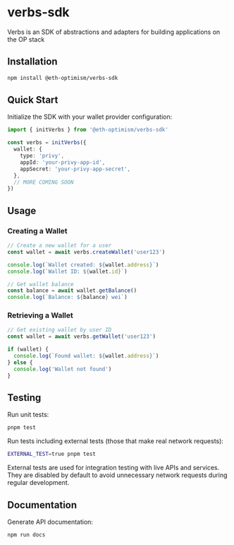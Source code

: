 # verbs-sdk

Verbs is an SDK of abstractions and adapters for building applications on the OP stack

## Installation

```bash
npm install @eth-optimism/verbs-sdk
```

## Quick Start

Initialize the SDK with your wallet provider configuration:

```typescript
import { initVerbs } from '@eth-optimism/verbs-sdk'

const verbs = initVerbs({
  wallet: {
    type: 'privy',
    appId: 'your-privy-app-id',
    appSecret: 'your-privy-app-secret',
  },
  // MORE COMING SOON
})
```

## Usage

### Creating a Wallet

```typescript
// Create a new wallet for a user
const wallet = await verbs.createWallet('user123')

console.log(`Wallet created: ${wallet.address}`)
console.log(`Wallet ID: ${wallet.id}`)

// Get wallet balance
const balance = await wallet.getBalance()
console.log(`Balance: ${balance} wei`)
```

### Retrieving a Wallet

```typescript
// Get existing wallet by user ID
const wallet = await verbs.getWallet('user123')

if (wallet) {
  console.log(`Found wallet: ${wallet.address}`)
} else {
  console.log('Wallet not found')
}
```

## Testing

Run unit tests:

```bash
pnpm test
```

Run tests including external tests (those that make real network requests):

```bash
EXTERNAL_TEST=true pnpm test
```

External tests are used for integration testing with live APIs and services. They are disabled by default to avoid unnecessary network requests during regular development.

## Documentation

Generate API documentation:

```bash
npm run docs
```
